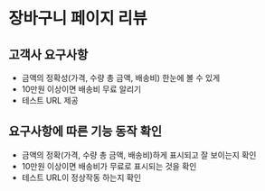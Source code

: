 # 장바구니 페이지 리뷰

## 고객사 요구사항
- 금액의 정확성(가격, 수량 총 금액, 배송비) 한눈에 볼 수 있게
- 10만원 이상이면 배송비 무료 알리기
- 테스트 URL 제공

## 요구사항에 따른 기능 동작 확인

- 금액의 정확(가격, 수량 총 금액, 배송비)하게 표시되고 잘 보이는지 확인
- 10만원 이상이면 배송비가 무료로 표시되는 것을 확인
- 테스트 URL이 정상작동 하는지 확인
